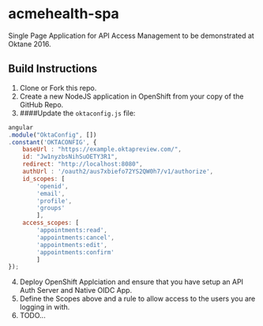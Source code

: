 # acmehealth-spa
Single Page Application for API Access Management to be demonstrated at Oktane 2016.
## Build Instructions

1. Clone or Fork this repo.
2. Create a new NodeJS application in OpenShift from your copy of the GitHub Repo.
3. ####Update the `oktaconfig.js` file:

```javascript
angular
.module("OktaConfig", [])
.constant('OKTACONFIG', {
	baseUrl : "https://example.oktapreview.com/",
	id: "Jw1nyzbsNihSuOETY3R1",
	redirect: "http://localhost:8080",
	authUrl : '/oauth2/aus7xbiefo72YS2QW0h7/v1/authorize',
	id_scopes: [
		'openid',
		'email',
		'profile',
		'groups'
		],
	access_scopes: [
		'appointments:read',
		'appointments:cancel',
		'appointments:edit',
		'appointments:confirm'
		]
});

```
4. Deploy OpenShift Applciation and ensure that you have setup an API Auth Server and Native OIDC App.
5. Define the Scopes above and a rule to allow access to the users you are logging in with.
6. TODO... 
